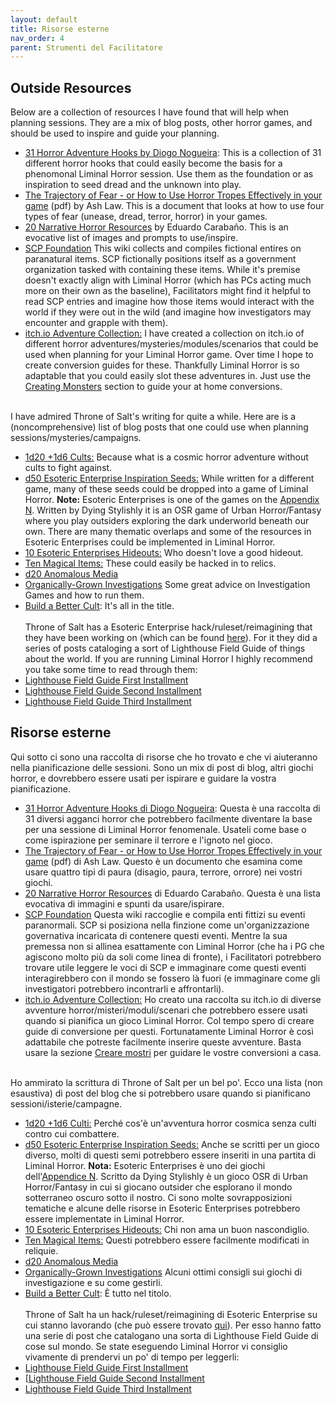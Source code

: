 ```yaml
---
layout: default
title: Risorse esterne
nav_order: 4
parent: Strumenti del Facilitatore
---
```

## Outside Resources
Below are a collection of resources I have found that will help when planning sessions. They are a mix of blog posts, other horror games, and should be used to inspire and guide your planning.
- [31 Horror Adventure Hooks by Diogo Nogueira](https://twitter.com/diogo_oldskull/status/1311645823969697792): This is a collection of 31 different horror hooks that could easily become the basis for a phenomonal Liminal Horror session. Use them as the foundation or as inspiration to seed dread and the unknown into play.
- [The Trajectory of Fear - or How to Use Horror Tropes Effectively in your game](https://img.fireden.net/tg/image/1453/84/1453840962349.pdf) (pdf) by Ash Law. This is a document that looks at how to use four types of fear (unease, dread, terror, horror) in your games.
- [20 Narrative Horror Resources](https://mordheim.es/20-narrative-horror-resources/) by Eduardo Carabaño. This is an evocative list of images and prompts to use/inspire.
- [SCP Foundation](https://scp-wiki.wikidot.com/) This wiki collects and compiles fictional entires on paranatural items. SCP fictionally positions itself as a government organization tasked with containing these items. While it's premise doesn't exactly align with Liminal Horror (which has PCs acting much more on their own as the baseline), Facilitators might find it helpful to read SCP entries and imagine how those items would interact with the world if they were out in the wild (and imagine how investigators may encounter and grapple with them).
- [itch.io Adventure Collection:](https://itch.io/c/1744889/horror-adventuresmodulesscenariosmysteries) I have created a collection on itch.io of different horror adventures/mysteries/modules/scenarios that could be used when planning for your Liminal Horror game. Over time I hope to create conversion guides for these. Thankfully Liminal Horror is so adaptable that you could easily slot these adventures in. Just use the [Creating Monsters](https://goblinarchives.github.io/LiminalHorror/Liminal%20Horror%20System/Creating%20Monsters/) section to guide your at home conversions.

<br> I have admired Throne of Salt's writing for quite a while. Here are is a (noncomprehensive) list of blog posts that one could use when planning sessions/mysteries/campaigns.
- [1d20 +1d6 Cults:](https://throneofsalt.blogspot.com/2017/11/1d20-1d6-cults.html) Because what is a cosmic horror adventure without cults to fight against.
- [d50 Esoteric Enterprise Inspiration Seeds:](https://throneofsalt.blogspot.com/2019/12/just-like-back-in-g-days.html) While written for a different game, many of these seeds could be dropped into a game of Liminal Horror. **Note:** Esoteric Enterprises is one of the games on the [Appendix N](https://goblinarchives.github.io/LiminalHorror/Appendix%20N/). Written by Dying Stylishly it is an OSR game of Urban Horror/Fantasy where you play outsiders exploring the dark underworld beneath our own. There are many thematic overlaps and some of the resources in Esoteric Enterprises could be implemented in Liminal Horror.
- [10 Esoteric Enterprises Hideouts:](https://throneofsalt.blogspot.com/2019/10/10-esoteric-enterprises-hideouts.html) Who doesn't love a good hideout.
- [Ten Magical Items:](https://throneofsalt.blogspot.com/2019/11/ten-magical-items.html) These could easily be hacked in to relics.
- [d20 Anomalous Media](http://throneofsalt.blogspot.com/2020/11/d20-anomalous-media.html)
- [Organically-Grown Investigations](https://throneofsalt.blogspot.com/2020/01/organically-grown-investigations.html) Some great advice on Investigation Games and how to run them.
- [Build a Better Cult](https://throneofsalt.blogspot.com/2018/01/build-better-cult.html): It's all in the title.
<br><br> Throne of Salt has a Esoteric Enterprise hack/ruleset/reimagining that they have been working on (which can be found [here](http://throneofsalt.blogspot.com/2020/03/lighthouse-rules-01.html)). For it they did a series of posts cataloging a sort of Lighthouse Field Guide of things about the world. If you are running Liminal Horror I highly recommend you take some time to read through them:
- [Lighthouse Field Guide First Installment](https://throneofsalt.blogspot.com/2020/02/esoteric-enterprises-exhibition.html)
- [Lighthouse Field Guide Second Installment](http://throneofsalt.blogspot.com/2020/05/further-exceprts-from-lighthouse-field.html)
- [Lighthouse Field Guide Third Installment](http://throneofsalt.blogspot.com/2020/08/excerpts-from-lighthouse-field-guide.html)

## Risorse esterne
Qui sotto ci sono una raccolta di risorse che ho trovato e che vi aiuteranno nella pianificazione delle sessioni. Sono un mix di post di blog, altri giochi horror, e dovrebbero essere usati per ispirare e guidare la vostra pianificazione.
- [31 Horror Adventure Hooks di Diogo Nogueira](https://twitter.com/diogo_oldskull/status/1311645823969697792): Questa è una raccolta di 31 diversi agganci horror che potrebbero facilmente diventare la base per una sessione di Liminal Horror fenomenale. Usateli come base o come ispirazione per seminare il terrore e l'ignoto nel gioco.
- [The Trajectory of Fear - or How to Use Horror Tropes Effectively in your game](https://img.fireden.net/tg/image/1453/84/1453840962349.pdf) (pdf) di Ash Law. Questo è un documento che esamina come usare quattro tipi di paura (disagio, paura, terrore, orrore) nei vostri giochi.
- [20 Narrative Horror Resources](https://mordheim.es/20-narrative-horror-resources/) di Eduardo Carabaño. Questa è una lista evocativa di immagini e spunti da usare/ispirare.
- [SCP Foundation](https://scp-wiki.wikidot.com/) Questa wiki raccoglie e compila enti fittizi su eventi paranormali. SCP si posiziona nella finzione come un'organizzazione governativa incaricata di contenere questi eventi. Mentre la sua premessa non si allinea esattamente con Liminal Horror (che ha i PG che agiscono molto più da soli come linea di fronte), i Facilitatori potrebbero trovare utile leggere le voci di SCP e immaginare come questi eventi interagirebbero con il mondo se fossero là fuori (e immaginare come gli investigatori potrebbero incontrarli e affrontarli).
- [itch.io Adventure Collection:](https://itch.io/c/1744889/horror-adventuresmodulesscenariosmysteries) Ho creato una raccolta su itch.io di diverse avventure horror/misteri/moduli/scenari che potrebbero essere usati quando si pianifica un gioco Liminal Horror. Col tempo spero di creare guide di conversione per questi. Fortunatamente Liminal Horror è così adattabile che potreste facilmente inserire queste avventure. Basta usare la sezione [Creare mostri](.Liminal%20Horror%20System/Creare%20mostri/) per guidare le vostre conversioni a casa.

<br> Ho ammirato la scrittura di Throne of Salt per un bel po'. Ecco una lista (non esaustiva) di post del blog che si potrebbero usare quando si pianificano sessioni/isterie/campagne.
- [1d20 +1d6 Culti:](https://throneofsalt.blogspot.com/2017/11/1d20-1d6-cults.html) Perché cos'è un'avventura horror cosmica senza culti contro cui combattere.
- [d50 Esoteric Enterprise Inspiration Seeds:](https://throneofsalt.blogspot.com/2019/12/just-like-back-in-g-days.html) Anche se scritti per un gioco diverso, molti di questi semi potrebbero essere inseriti in una partita di Liminal Horror. **Nota:** Esoteric Enterprises è uno dei giochi dell'[Appendice N](./Appendice%20N/). Scritto da Dying Stylishly è un gioco OSR di Urban Horror/Fantasy in cui si giocano outsider che esplorano il mondo sotterraneo oscuro sotto il nostro. Ci sono molte sovrapposizioni tematiche e alcune delle risorse in Esoteric Enterprises potrebbero essere implementate in Liminal Horror.
- [10 Esoteric Enterprises Hideouts:](https://throneofsalt.blogspot.com/2019/10/10-esoteric-enterprises-hideouts.html) Chi non ama un buon nascondiglio.
- [Ten Magical Items:](https://throneofsalt.blogspot.com/2019/11/ten-magical-items.html) Questi potrebbero essere facilmente modificati in reliquie.
- [d20 Anomalous Media](http://throneofsalt.blogspot.com/2020/11/d20-anomalous-media.html)
- [Organically-Grown Investigations](https://throneofsalt.blogspot.com/2020/01/organically-grown-investigations.html) Alcuni ottimi consigli sui giochi di investigazione e su come gestirli.
- [Build a Better Cult](https://throneofsalt.blogspot.com/2018/01/build-better-cult.html): È tutto nel titolo.
<br><br> Throne of Salt ha un hack/ruleset/reimagining di Esoteric Enterprise su cui stanno lavorando (che può essere trovato [qui](http://throneofsalt.blogspot.com/2020/03/lighthouse-rules-01.html)). Per esso hanno fatto una serie di post che catalogano una sorta di Lighthouse Field Guide di cose sul mondo. Se state eseguendo Liminal Horror vi consiglio vivamente di prendervi un po' di tempo per leggerli:
- [Lighthouse Field Guide First Installment](https://throneofsalt.blogspot.com/2020/02/esoteric-enterprises-exhibition.html)
- [[Lighthouse Field Guide Second Installment](http://throneofsalt.blogspot.com/2020/05/further-exceprts-from-lighthouse-field.html)
- [Lighthouse Field Guide Third Installment](http://throneofsalt.blogspot.com/2020/08/excerpts-from-lighthouse-field-guide.html)